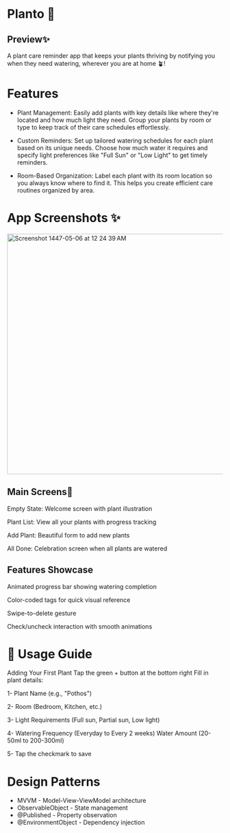 
# Planto 🌱
## Preview✨
A plant care reminder app that keeps your plants thriving by notifying you when they need watering, wherever you are at home 🪴!

# Features 
- Plant Management: Easily add plants with key details like where they're located and how much light they need. Group your plants by room or type to keep track of their care schedules effortlessly.

- Custom Reminders: Set up tailored watering schedules for each plant based on its unique needs. Choose how much water it requires and specify light preferences like "Full Sun" or "Low Light" to get timely reminders.

- Room-Based Organization: Label each plant with its room location so you always know where to find it. This helps you create efficient care routines organized by area.

 
# App Screenshots ✨
<img width="996" height="561" alt="Screenshot 1447-05-06 at 12 24 39 AM" src="https://github.com/user-attachments/assets/7009a274-8db8-406a-9455-7f7b584ba119" />




## Main Screens🌱

Empty State: Welcome screen with plant illustration

Plant List: View all your plants with progress tracking

Add Plant: Beautiful form to add new plants

All Done: Celebration screen when all plants are watered

## Features Showcase

Animated progress bar showing watering completion

Color-coded tags for quick visual reference

Swipe-to-delete gesture

Check/uncheck interaction with smooth animations

 

# 📖 Usage Guide
Adding Your First Plant
Tap the green + button at the bottom right
Fill in plant details:

1- Plant Name (e.g., "Pothos")

2- Room (Bedroom, Kitchen, etc.)

3- Light Requirements (Full sun, Partial sun, Low light)

4- Watering Frequency (Everyday to Every 2 weeks)
Water Amount (20-50ml to 200-300ml)


5- Tap the checkmark to save



# Design Patterns

- MVVM - Model-View-ViewModel architecture
- ObservableObject - State management
- @Published - Property observation
- @EnvironmentObject - Dependency injection












